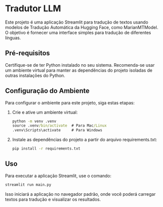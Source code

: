 # Tradutor LLM

Este projeto é uma aplicação Streamlit para tradução de textos usando modelos de Tradução Automática da Hugging Face, como MarianMTModel. O objetivo é fornecer uma interface simples para tradução de diferentes línguas.

## Pré-requisitos

Certifique-se de ter Python instalado no seu sistema. Recomenda-se usar um ambiente virtual para manter as dependências do projeto isoladas de outras instalações do Python.

## Configuração do Ambiente

Para configurar o ambiente para este projeto, siga estas etapas:

1. Crie e ative um ambiente virtual:

    ```cmd
    python -m venv .venv
    source .venv/bin/activate  # Para Mac/Linux
    .venv\Scripts\activate     # Para Windows
    ```

2. Instale as dependências do projeto a partir do arquivo requirements.txt:

    ```cmd
    pip install -r requirements.txt
    ```

## Uso

Para executar a aplicação Streamlit, use o comando:

```cmd
streamlit run main.py
```

Isso iniciará a aplicação no navegador padrão, onde você poderá carregar textos para tradução e visualizar os resultados.
